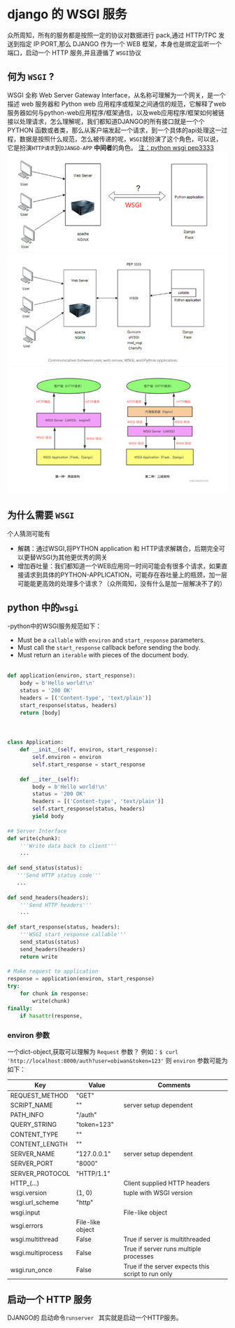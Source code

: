 <!--
 * @Description:
 * @email: 359066432@qq.com
 * @Author: lhj
 * @software: vscode
 * @Date: 2021-10-24 21:11:11
 * @platform: windows 10
 * @LastEditors: lhj
 * @LastEditTime: 2021-10-25 00:39:07
-->

# django 的 WSGI 服务

众所周知，所有的服务都是按照一定的协议对数据进行 pack,通过 HTTP/TPC 发送到指定 IP:PORT,那么 DJANGO 作为一个 WEB 框架，本身也是绑定监听一个端口，启动一个 HTTP 服务,并且遵循了 `WSGI`协议

## 何为 `WSGI` ?

WSGI 全称 Web Server Gateway Interface，从名称可理解为一个网关，是一个描述 web 服务器和 Python web 应用程序或框架之间通信的规范，它解释了web服务器如何与python-web应用程序/框架通信，以及web应用程序/框架如何被链接以处理请求，怎么理解呢，我们都知道DJANGO的所有接口就是一个个PYTHON 函数或者类，那么从客户端发起一个请求，到一个具体的api处理这一过程，数据是按照什么规范，怎么被传递的呢，``WSGI``就扮演了这个角色，可以说，它是扮演``HTTP请求``到``DJANGO-APP`` **中间者**的角色。
[注：python wsgi pep3333](https://www.python.org/dev/peps/pep-3333/)
![wsgi存在哪里？](../imgs/wsgi.png)
![wsgi存在哪里？](../imgs/wsgi2.png)
![wsgi存在哪里？](../imgs/wsgi3.png)
## 为什么需要 ``WSGI``
个人猜测可能有
- 解耦：通过WSGI,将PYTHON application 和 HTTP请求解耦合，后期完全可以更替WSGI为其他更优秀的网关
- 增加吞吐量：我们都知道一个WEB应用同一时间可能会有很多个请求，如果直接请求到具体的PYTHON-APPLICATION，可能存在吞吐量上的瓶颈，加一层可能能更高效的处理多个请求？（众所周知，没有什么是加一层解决不了的）

## python 中的`wsgi`
-python中的WSGI服务规范如下：
- Must be a `callable` with ``environ`` and `start_response` parameters.
- Must call the ``start_response`` callback before sending the body.
- Must return an `iterable` with pieces of the document body.
```python

def application(environ, start_response):
    body = b'Hello world!\n'
    status = '200 OK'
    headers = [('Content-type', 'text/plain')]
    start_response(status, headers)
    return [body]



class Application:
    def __init__(self, environ, start_response):
        self.environ = environ
        self.start_response = start_response

    def __iter__(self):
        body = b'Hello world!\n'
        status = '200 OK'
        headers = [('Content-type', 'text/plain')]
        self.start_response(status, headers)
        yield body

## Server Interface
def write(chunk):
    '''Write data back to client'''
    ...

def send_status(status):
   '''Send HTTP status code'''
   ...

def send_headers(headers):
    '''Send HTTP headers'''
    ...

def start_response(status, headers):
    '''WSGI start_response callable'''
    send_status(status)
    send_headers(headers)
    return write

# Make request to application
response = application(environ, start_response)
try:
    for chunk in response:
        write(chunk)
finally:
    if hasattr(response, 
```

### environ 参数
一个dict-object,获取可以理解为 `Request` 参数？
例如：`$ curl 'http://localhost:8000/auth?user=obiwan&token=123'`
则 `environ` 参数可能为如下：

|Key 	   |     Value |	    Comments|
| ----------- | ----------- |----------- |
|REQUEST_METHOD 	|"GET" |	|
|SCRIPT_NAME 	|"" 	      |  server setup dependent
|PATH_INFO 	   | "/auth" 	|
|QUERY_STRING 	|"token=123" |	
|  CONTENT_TYPE |	"" 	|
|CONTENT_LENGTH |	"" 	
|SERVER_NAME 	|"127.0.0.1" |	server setup dependent
|SERVER_PORT 	|"8000" 	|
|SERVER_PROTOCOL 	|"HTTP/1.1" |	
|HTTP_(...) 	|	|Client supplied HTTP headers
|wsgi.version 	|(1, 0) |	tuple with WSGI version
|wsgi.url_scheme |	"http" 	|
|wsgi.input |		|File-like object|
|wsgi.errors |		File-like object|
|wsgi.multithread 	|False| 	True if server is multithreaded|
|wsgi.multiprocess 	|False 	|True if server runs multiple processes
|wsgi.run_once |	False |	True if the server expects this script to run only 

## 启动一个 HTTP 服务
DJANGO的 启动命令``runserver `` 其实就是启动一个HTTP服务。